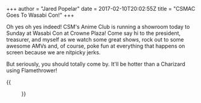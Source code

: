 +++
author = "Jared Popelar"
date = 2017-02-10T20:02:55Z
title = "CSMAC Goes To Wasabi Con!"
+++


Oh yes oh yes indeed! CSM's Anime Club is running a showroom today to Sunday at Wasabi Con at Crowne Plaza! Come say hi to the president, treasurer, and myself as we watch some great shows, rock out to some awesome AMVs and, of course, poke fun at everything that happens on screen because we are nitpicky jerks.

But seriously, you should totally come by. It'll be hotter than a Charizard using Flamethrower!

{{<figure src="https://cdn.kotatsu.club/Z_WnMOKGg.jpg" caption="*Do you like your evil henchmen rare or well done?*">}}

